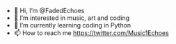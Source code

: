 - 👋 Hi, I’m @FadedEchoes
- 👀 I’m interested in music, art and coding
- 🌱 I’m currently learning coding in Python
- 📫 How to reach me https://twitter.com/Music1Echoes

<!---
FadedEchoes/FadedEchoes is a ✨ special ✨ repository because its `README.md` (this file) appears on your GitHub profile.
You can click the Preview link to take a look at your changes.
--->
